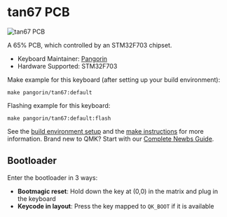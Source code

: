 # tan67 PCB

![tan67 PCB]()

A 65% PCB, which controlled by an STM32F703 chipset.

* Keyboard Maintainer: [Pangorin](https://github.com/pangorin)
* Hardware Supported: STM32F703

Make example for this keyboard (after setting up your build environment):

    make pangorin/tan67:default

Flashing example for this keyboard:

    make pangorin/tan67:default:flash

See the [build environment setup](https://docs.qmk.fm/#/getting_started_build_tools) and the [make instructions](https://docs.qmk.fm/#/getting_started_make_guide) for more information. Brand new to QMK? Start with our [Complete Newbs Guide](https://docs.qmk.fm/#/newbs).

## Bootloader

Enter the bootloader in 3 ways:

* **Bootmagic reset**: Hold down the key at (0,0) in the matrix and plug in the keyboard
* **Keycode in layout**: Press the key mapped to `QK_BOOT` if it is available
